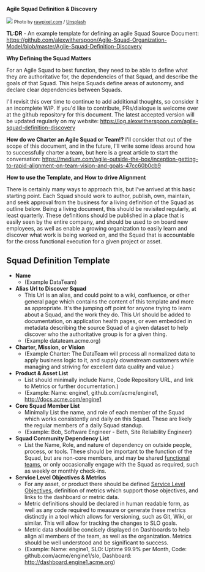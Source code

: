 **Agile Squad Definition & Discovery**

![](https://images.unsplash.com/photo-1519636125090-67a506cc7c74?ixlib=rb-0.3.5&q=80&fm=jpg&crop=entropy&cs=tinysrgb&w=1080&fit=max&ixid=eyJhcHBfaWQiOjExNzczfQ&s=457d4670adba65cda3c031ded54d7aa6)
<small>Photo by [rawpixel.com](https://unsplash.com/@rawpixel?utm_source=ghost&utm_medium=referral&utm_campaign=api-credit) / [Unsplash](https://unsplash.com/?utm_source=ghost&utm_medium=referral&utm_campaign=api-credit)</small>

**TL:DR** - An example template for defining an agile Squad
Source Document: https://github.com/alexwitherspoon/Agile-Squad-Organization-Model/blob/master/Agile-Squad-Definition-Discovery

**Why Defining the Squad Matters**

For an Agile Squad to best function, they need to be able to define what they are authoritative for, the dependencies of that Squad, and describe the goals of that Squad. This helps Squads define areas of autonomy, and declare clear dependencies between Squads. 

I'll revisit this over time to continue to add additional thoughts, so consider it an incomplete WIP. If you'd like to contribute, PRs/dialogue is welcome over at the github repository for this document. The latest accepted version will be updated regularly on my website: https://log.alexwitherspoon.com/agile-squad-definition-discovery

**How do we Charter an Agile Squad or Team!?**
I'll consider that out of the scope of this document, and in the future, I'll write some ideas around how to successfully charter a team, but here is a great article to start the conversation: https://medium.com/agile-outside-the-box/inception-getting-to-rapid-alignment-on-team-vision-and-goals-47cc60b0cb9

**How to use the Template, and How to drive Alignment**

There is certainly many ways to approach this, but I've arrived at this basic starting point. Each Squad should work to author, publish, own, maintain, and seek approval from the business for a living definition of the Squad as outline below. Being a living document, this should be revisited regularly, at least quarterly. These definitions should be published in a place that is easily seen by the entire company, and should be used to on board new employees, as well as enable a growing organization to easily learn and discover what work is being worked on, and the Squad that is accountable for the cross functional execution for a given project or asset.

## Squad Definition Template

* **Name**
    * (Example DataTeam)
* **Alias Url to Discover Squad**
    * This Url is an alias, and could point to a wiki, confluence, or other general page which contains the content of this template and more as appropriate. It's the jumping off point for anyone trying to learn about a Squad, and the work they do. This Url should be added to documentation, on application health pages, or even embedded in metadata describing the source Squad of a given dataset to help discover who the authoritative group is for a given thing.
    * (Example datateam.acme.org)
* **Charter, Mission, or Vision**
    * (Example Charter: The DataTeam will process all normalized data to apply business logic to it, and supply downstream customers while managing and striving for excellent data quality and value.)
* **Product & Asset List**
    * List should minimally include Name, Code Repository URL, and link to Metrics or further documentation.)
    * (Example: Name: engine1, github.com/acme/engine1, http://docs.acme.com/engine1 
* **Core Squad Member List**
    * Minimally List the name, and role of each member of the Squad which works consistently and daily on this Squad. These are likely the regular members of a daily Squad standup.
    * (Example: Bob, Software Engineer - Beth, Site Reliability Engineer)
* **Squad Community Dependency List**
    * List the Name, Role, and nature of dependency on outside people, process, or tools. These should be important to the function of the Squad, but are non-core members, and may be shared [functional teams](https://log.alexwitherspoon.com/agile-squad-organization-models/), or only occasionally engage with the Squad as required, such as weekly or monthly check-ins.
* **Service Level Objectives & Metrics**
    * For any asset, or product there should be defined [Service Level Objectives](https://en.wikipedia.org/wiki/Service_level_objective), definition of metrics which support those objectives, and links to the dashboard or metric data. 
    * Metric definitions should be declared in human readable form, as well as any code required to measure or generate these metrics distinctly in a tool which allows for versioning, such as Git, Wiki, or similar. This will allow for tracking the changes to SLO goals.
    * Metric data should be concisely displayed on Dashboards to help align all members of the team, as well as the organization. Metrics should be well understood and be significant to success. 
    * (Example: Name: engine1, SLO: Uptime 99.9% per Month, Code: github.com/acme/engine1/slo, Dashboard: http://dashboard.engine1.acme.org)
